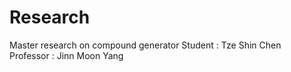 # Research

Master research on compound generator 
Student : Tze Shin Chen  
Professor : Jinn Moon Yang